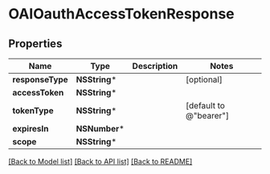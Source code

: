 # OAIOauthAccessTokenResponse

## Properties
Name | Type | Description | Notes
------------ | ------------- | ------------- | -------------
**responseType** | **NSString*** |  | [optional] 
**accessToken** | **NSString*** |  | 
**tokenType** | **NSString*** |  | [default to @"bearer"]
**expiresIn** | **NSNumber*** |  | 
**scope** | **NSString*** |  | 

[[Back to Model list]](../README.md#documentation-for-models) [[Back to API list]](../README.md#documentation-for-api-endpoints) [[Back to README]](../README.md)


